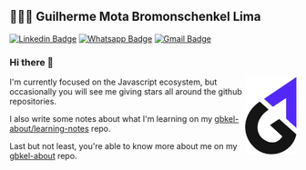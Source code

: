 ## 🙋🏽‍♂️ Guilherme Mota Bromonschenkel Lima

[![Linkedin Badge](https://img.shields.io/badge/-Linkedin-blue?style=flat-square&logo=Linkedin&logoColor=white&link=https://linkedin.guilherr.me)](https://linkedin.guilherr.me)
[![Whatsapp Badge](https://img.shields.io/badge/-Whatsapp-green?style=flat-square&logo=Whatsapp&logoColor=white&link=https://whatsapp.guilherr.me)](https://whatsapp.guilherr.me) 
[![Gmail Badge](https://img.shields.io/badge/-Gmail-c14438?style=flat-square&logo=Gmail&logoColor=white&link=https://mail.guilherr.me)](https://mail.guilherr.me)

### Hi there 👋

<img src="https://raw.githubusercontent.com/guilhermebkel/gbkel-portfolio/master/logo.png" align="right" width="90">

I'm currently focused on the Javascript ecosystem, but occasionally you will see me giving stars all around the github repositories.

I also write some notes about what I'm learning on my [gbkel-about/learning-notes](https://about.guilherr.me/learning-notes) repo.

Last but not least, you're able to know more about me on my [gbkel-about](https://about.guilherr.me) repo.
